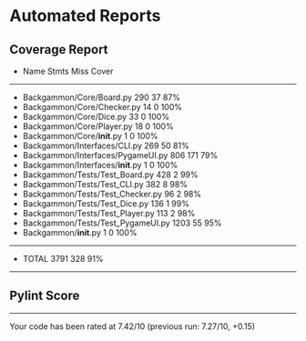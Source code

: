 # Automated Reports

## Coverage Report
- Name                                Stmts   Miss  Cover
- -------------------------------------------------------
- Backgammon/Core/Board.py              290     37    87%
- Backgammon/Core/Checker.py             14      0   100%
- Backgammon/Core/Dice.py                33      0   100%
- Backgammon/Core/Player.py              18      0   100%
- Backgammon/Core/__init__.py             1      0   100%
- Backgammon/Interfaces/CLI.py          269     50    81%
- Backgammon/Interfaces/PygameUI.py     806    171    79%
- Backgammon/Interfaces/__init__.py       1      0   100%
- Backgammon/Tests/Test_Board.py        428      2    99%
- Backgammon/Tests/Test_CLI.py          382      8    98%
- Backgammon/Tests/Test_Checker.py       96      2    98%
- Backgammon/Tests/Test_Dice.py         136      1    99%
- Backgammon/Tests/Test_Player.py       113      2    98%
- Backgammon/Tests/Test_PygameUI.py    1203     55    95%
- Backgammon/__init__.py                  1      0   100%
- -------------------------------------------------------
- TOTAL                                3791    328    91%
---
## Pylint Score
------------------------------------------------------------------
Your code has been rated at 7.42/10 (previous run: 7.27/10, +0.15)